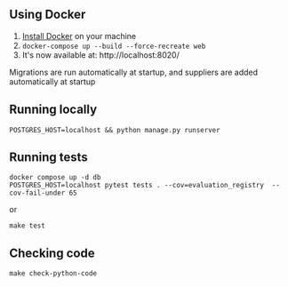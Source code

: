 ## Using Docker

1. [Install Docker](https://docs.docker.com/get-docker/) on your machine
2. `docker-compose up --build --force-recreate web`
3. It's now available at: http://localhost:8020/

Migrations are run automatically at startup, and suppliers are added automatically at startup

## Running locally

```commandline
POSTGRES_HOST=localhost && python manage.py runserver
```


## Running tests

```commandline
docker compose up -d db
POSTGRES_HOST=localhost pytest tests . --cov=evaluation_registry  --cov-fail-under 65
```

or

```commandline
make test
```

## Checking code

    make check-python-code
